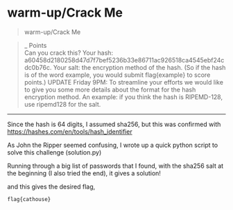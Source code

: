 # warm-up/Crack Me

>warm-up/Crack Me

>_ Points\
>Can you crack this? Your hash: a60458d2180258d47d7f7bef5236b33e86711ac926518ca4545ebf24cdc0b76c. Your salt: the encryption method of the hash. (So if the hash is of the word example, you would submit flag{example} to score points.) UPDATE Friday 9PM: To streamline your efforts we would like to give you some more details about the format for the hash encryption method. An example: if you think the hash is RIPEMD-128, use ripemd128 for the salt.

***

Since the hash is 64 digits, I assumed sha256, but this was confirmed with https://hashes.com/en/tools/hash_identifier

As John the Ripper seemed confusing, I wrote up a quick python script to solve this challenge (solution.py)

Running through a big list of passwords that I found, with the sha256 salt at the beginning (I also tried the end), it gives a solution!

and this gives the desired flag,
```
flag{cathouse}
```
